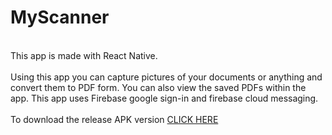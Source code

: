 # MyScanner
<br/>
This app is made with React Native.
<br/><br/>
Using this app you can capture pictures of your documents or anything and convert them to PDF form. You can also view the saved PDFs within the app. This app uses Firebase google sign-in and firebase cloud messaging.
<br/><br/>
To download the release APK version <a href='https://github.com/spandanpal22/MyScanner-Public/raw/master/android/app/release/app-release.apk'>CLICK HERE</a>

